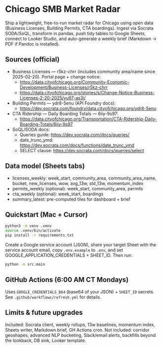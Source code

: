 # Chicago SMB Market Radar

Ship a lightweight, free-to-run market radar for Chicago using open data (Business Licenses, Building Permits, CTA boardings).
Ingest via Socrata SODA/SoQL, transform in pandas, push tidy tables to Google Sheets, connect to Looker Studio, and auto-generate a weekly brief (Markdown → PDF if Pandoc is installed).

## Sources (official)
- Business Licenses — r5kz-chrr (includes community area/name since 2025-02-20). Portal page + change notice:
  - https://data.cityofchicago.org/Community-Economic-Development/Business-Licenses/r5kz-chrr
  - https://data.cityofchicago.org/stories/s/Change-Notice-Business-Licenses-2-20-2025/yu97-as3j/
- Building Permits — ydr8-5enu (API Foundry docs):
  - https://dev.socrata.com/foundry/data.cityofchicago.org/ydr8-5enu
- CTA Ridership — Daily Boarding Totals — 6iiy-9s97:
  - https://data.cityofchicago.org/Transportation/CTA-Ridership-Daily-Boarding-Totals/6iiy-9s97
- SoQL/SODA docs:
  - Queries guide: https://dev.socrata.com/docs/queries/
  - date_trunc_ymd: https://dev.socrata.com/docs/functions/date_trunc_ymd
  - SELECT clause: https://dev.socrata.com/docs/queries/select

## Data model (Sheets tabs)
- licenses_weekly: week_start, community_area, community_area_name, bucket, new_licenses, wow, avg_13w, std_13w, momentum_index
- permits_weekly (optional): week_start, community_area, permits
- cta_weekly (optional): week_start, boardings
- summary_latest: pre-computed tiles for dashboard + brief

## Quickstart (Mac + Cursor)
```bash
python3 -m venv .venv
source .venv/bin/activate
pip install -r requirements.txt
```
Create a Google service account (JSON), share your target Sheet with the service account email, copy `.env.example` to `.env`, and set GOOGLE_APPLICATION_CREDENTIALS + SHEET_ID. Then run:
```bash
python -m src.main
```

## GitHub Actions (6:00 AM CT Mondays)
Uses `GOOGLE_CREDENTIALS_B64` (base64 of your JSON) + `SHEET_ID` secrets. See `.github/workflows/refresh.yml` for details.

## Limits & future upgrades
Included: Socrata client, weekly rollups, 13w baselines, momentum index, Sheets writer, Markdown brief, GH Actions cron.
Not included: corridor geoshapes, advanced NLP bucketing, Slack/email alerts, backfills beyond the lookback, DB sink, Looker template.
